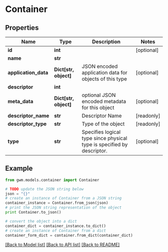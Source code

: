 # Container


## Properties
Name | Type | Description | Notes
------------ | ------------- | ------------- | -------------
**id** | **int** |  | [optional] 
**name** | **str** |  | 
**application_data** | **Dict[str, object]** | JSON encoded application data for objects of this type | [optional] 
**descriptor** | **int** |  | 
**meta_data** | **Dict[str, object]** | optional JSON encoded metadata for this object | [optional] 
**descriptor_name** | **str** | Descriptor Name | [readonly] 
**descriptor_type** | **str** | Type of the object | [readonly] 
**type** | **str** | Specifies logical type since physical type is specified by descriptor. | [optional] 

## Example

```python
from gwm.models.container import Container

# TODO update the JSON string below
json = "{}"
# create an instance of Container from a JSON string
container_instance = Container.from_json(json)
# print the JSON string representation of the object
print Container.to_json()

# convert the object into a dict
container_dict = container_instance.to_dict()
# create an instance of Container from a dict
container_form_dict = container.from_dict(container_dict)
```
[[Back to Model list]](../README.md#documentation-for-models) [[Back to API list]](../README.md#documentation-for-api-endpoints) [[Back to README]](../README.md)


